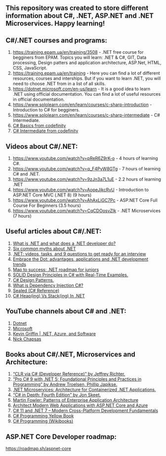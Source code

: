 ## This repository was created to store different information about C#, .NET, ASP.NET and .NET Microservices. Happy learning!

## C#/.NET courses and programs:
1. https://training.epam.ua/en/training/3508 - .NET free course for begginers from EPAM. Topics you will learn: .NET & C#, GIT, Data processing, Design patters and application architecture, ASP.Net, HTML, CSS, JavaScript.
2. https://training.epam.ua/en/training - Here you can find a lot of different resources, courses and interships. But if you want to learn .NET, you will need to choose .NET from in a list of all skills.
3. https://dotnet.microsoft.com/en-us/learn - It is a good idea to learn .NET using official documentation. You can find a lot of useful resources in official documentation.
4. https://www.sololearn.com/en/learn/courses/c-sharp-introduction - Introduction to C# for begginers.
5. https://www.sololearn.com/en/learn/courses/c-sharp-intermediate - C# Intermediate.
6. [C# Basics from codefinity](https://codefinity.com/courses/v2/5e212c93-7f58-440d-b0d3-1446fb2b42b3)
7. [C# Intermediate from codefinity](https://codefinity.com/courses/v2/ff3a339c-e15a-4df1-a3e0-19818bcc7104)

## Videos about C#/.NET:
1. https://www.youtube.com/watch?v=pReR6Z9rK-o - 4 hours of learning C#.
2. https://www.youtube.com/watch?v=q_F4PyW8GTg - 7 hours of learning C# and .NET.
3. https://www.youtube.com/watch?v=9zJn3a7L1uE - 2.2 hours of learning .NET
4. https://www.youtube.com/watch?v=AopeJjkcRvU - Introduction to ASP.NET Core MVC (.NET 8) (9 hours)
5. https://www.youtube.com/watch?v=AhAxLiGC7Pc - ASP.NET Core Full Course For Beginners (3.5 hours)
6. https://www.youtube.com/watch?v=CqCDOosvZIk - .NET Microservices (7 hours)

## Useful articles about C#/.NET:
1. [What is .NET and what does a .NET developer do?](https://training.epam.ua/en/blog/301?lang=ua)
2. [Six common myths about .NET](https://training.epam.ua/en/blog/567?lang=ua)
3. [.NET: videos, tasks, and 9 questions to get ready for an interview](https://training.epam.ua/en/blog/191?lang=ua)
4. [Embrace the Dot: advantages, applications and .NET development trends](https://training.epam.ua/en/blog/507?lang=ua)
5. [Map to success: .NET roadmap for juniors](https://training.epam.ua/en/blog/580?lang=ua)
6. [SOLID Design Principles in C# with Real-Time Examples.](https://dotnettutorials.net/course/solid-design-principles/#:~:text=SOLID%20principles%20represent%20five%20design%20principles%20that%20basically,Open-Closed%20Principle%20which%20is%20also%20known%20as%20OSP.)
7. [C# Design Patterns.](https://www.dofactory.com/net/design-patterns)
8. [What is Dependency Injection C#?](https://stackify.com/dependency-injection-c-sharp/)
9. [Sealed (C# Reference)](https://learn.microsoft.com/en-us/dotnet/csharp/language-reference/keywords/sealed)
10. [C# Heap(ing) Vs Stack(ing) In .NET](https://www.c-sharpcorner.com/article/C-Sharp-heaping-vs-stacking-in-net-part-i/)

## YouTube channels about C# and .NET:
1. [Dotnet](https://www.youtube.com/@dotnet/featured)
2. [Microsoft](https://www.youtube.com/@MicrosoftDeveloper/featured)
3. [Kevin Griffin | .NET, Azure, and Software](https://www.youtube.com/@ConsultWithGriff/featured)
4. [Nick Chapsas](https://www.youtube.com/channel/UCrkPsvLGln62OMZRO6K-llg)

## Books about C#/.NET, Microservices and Architecture:
1. [“CLR via C# (Developer Reference)” by Jeffrey Richter.](https://www.amazon.com/CLR-via-4th-Developer-Reference/dp/0735667454)
2. [“Pro C# 9 with .NET 5: Foundational Principles and Practices in Programming” by Andrew Troelsen, Phillip Japikse.](https://www.amazon.com/Pro-NET-Foundational-Principles-Programming/dp/1484269381)
3. [.NET Microservices: Architecture for Containerized .NET Applications.](https://learn.microsoft.com/en-us/dotnet/architecture/microservices/)
4. [“C# in Depth: Fourth Edition” by Jon Skeet.](https://www.amazon.com/C-Depth-Jon-Skeet/dp/1617294535)
5. [Martin Fowler: Patterns of Enterprise Application Architecture](https://www.amazon.com/Patterns-Enterprise-Application-Architecture-Martin/dp/0321127420)
6. [Architect Modern Web Applications with ASP.NET Core and Azure](https://learn.microsoft.com/en-us/dotnet/architecture/modern-web-apps-azure/common-web-application-architectures)
7. [C# 11 and .NET 7 – Modern Cross-Platform Development Fundamentals](https://www.amazon.com/11-NET-Cross-Platform-Development-Fundamentals-ebook/dp/B0B7SKMDYQ/ref=sr_1_2?crid=2JSZXA0AYHDA2&keywords=c%23&qid=1681909182&s=digital-text&sprefix=c+%2Cdigital-text%2C170&sr=1-2)
8. [C# Programming Yellow Book](https://www.amazon.com/C-Programming-Yellow-Book-ebook/dp/B00HNSGM9A/ref=sr_1_1?crid=OKWQ4QDGAEHG&dib=eyJ2IjoiMSJ9.8po-AAfjtU-X_G3CR47nwq6ihHSASGRf2PoUJqWXQNgev-Wb4RYateSIEwIFPZL2AzxQ9sDhcJHGZHbzalM48_bCg4sosWFVp6VyjIy7eg0.k89lPoTe_khUbShGMIDCySMV7S5u1cjQg9udJBScXPQ&dib_tag=se&keywords=C%23+Programming+Yellow+Book&qid=1711232691&s=books&sprefix=c+programming+yellow+book%2Cstripbooks-intl-ship%2C392&sr=1-1)
9. [C# Programming (Wikibooks)](https://en.wikibooks.org/wiki/C_Sharp_Programming)

## ASP.NET Core Developer roadmap:
https://roadmap.sh/aspnet-core
